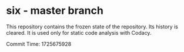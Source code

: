 # six - master branch

This repository contains the frozen state of the repository.
Its history is cleared. It is used only for static code
analysis with Codacy.

Commit Time: 1725675928